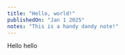 ```yaml
---
title: "Hello, world!"
publishedOn: "Jan 1 2025"
notes: "This is a handy dandy note!"
---
```


Hello hello